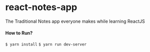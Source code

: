 # react-notes-app
The Traditional Notes app everyone makes while learning ReactJS

#### How to Run?
`$ yarn install`
`$ yarn run dev-server`
